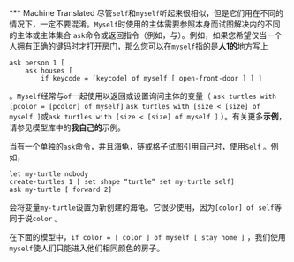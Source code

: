 ﻿*** Machine Translated
尽管`self`和`myself`听起来很相似，但是它们用在不同的情况下，一定不要混淆。`Myself`时使用的主体需要参照本身而试图解决内的不同的主体或主体集合 `ask`命令或返回指令（例如，与）。例如，如果您希望仅当一个人拥有正确的键码时才打开房门，那么您可以在`myself`指的是**人1的**地方写上

```
ask person 1 [ 
    ask houses [ 
        if keycode = [keycode] of myself [ open-front-door ] ] ]
```
。`Myself`经常与`of`一起使用以返回或设置询问主体的变量（ `ask turtles with [pcolor = [pcolor] of myself]` `ask turtles with [size < [size] of myself ]`或`ask turtles with [size < [size] of myself ]` ）。有关更多**示例**，请参见模型库中的**我自己的**示例。

当有一个单独的`ask`命令，并且海龟，链或格子试图引用自己时，使用`Self` 。例如，

```
let my-turtle nobody 
create-turtles 1 [ set shape “turtle” set my-turtle self] 
ask my-turtle [ forward 2]
```
会将变量`my-turtle`设置为新创建的海龟。它很少使用，因为`[color] of self`等同于说`color` 。

在下面的模型中，`if color = [ color ] of myself [ stay home ]` ，我们使用`myself`使人们只能进入他们相同颜色的房子。